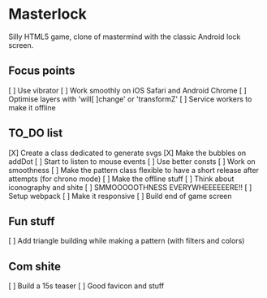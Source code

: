 # Masterlock

Silly HTML5 game, clone of mastermind with the classic Android lock screen.

## Focus points

[ ] Use vibrator
[ ] Work smoothly on iOS Safari and Android Chrome
[ ] Optimise layers with 'will[ ]change' or 'transformZ'
[ ] Service workers to make it offline

## TO_DO list

[X] Create a class dedicated to generate svgs
[X] Make the bubbles on addDot
[ ] Start to listen to mouse events
[ ] Use better consts
[ ] Work on smoothness
[ ] Make the pattern class flexible to have a short release after attempts (for chrono mode)
[ ] Make the offline stuff
[ ] Think about iconography and shite
[ ] SMMOOOOOTHNESS EVERYWHEEEEEERE!!
[ ] Setup webpack
[ ] Make it responsive
[ ] Build end of game screen

## Fun stuff

[ ] Add triangle building while making a pattern (with filters and colors)


## Com shite

[ ] Build a 15s teaser
[ ] Good favicon and stuff
